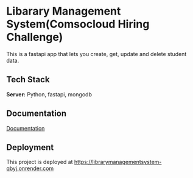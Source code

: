 
# Libarary Management System(Comsocloud Hiring Challenge)
This is a fastapi app that lets you create, get, update and delete student data. 


## Tech Stack

**Server:** Python, fastapi, mongodb


## Documentation

[Documentation](https://librarymanagementsystem-qbyj.onrender.com/docs)


## Deployment

This project is deployed at https://librarymanagementsystem-qbyj.onrender.com

